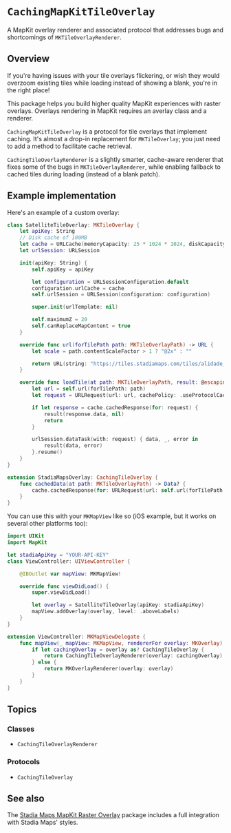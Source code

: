 # ``CachingMapKitTileOverlay``

A MapKit overlay renderer and associated protocol
that addresses bugs and shortcomings of `MKTileOverlayRenderer`.

## Overview

If you're having issues with your tile overlays flickering,
or wish they would overzoom existing tiles while loading instead of showing a blank,
you're in the right place!

This package helps you build higher quality MapKit experiences with raster overlays.
Overlays rendering in MapKit requires an averlay class and a renderer.

``CachingMapKitTileOverlay`` is a protocol for tile overlays that implement caching.
It's almost a drop-in replacement for `MKTileOverlay`;
you just need to add a method to facilitate cache retrieval.

``CachingTileOverlayRenderer`` is a slightly smarter,
cache-aware renderer that fixes some of the bugs in `MKTileOverlayRenderer`,
while enabling fallback to cached tiles during loading (instead of a blank patch).

## Example implementation

Here's an example of a custom overlay:

```swift
class SatelliteTileOverlay: MKTileOverlay {
    let apiKey: String
    // Disk cache of 100MB
    let cache = URLCache(memoryCapacity: 25 * 1024 * 1024, diskCapacity: 100 * 1024 * 1024)
    let urlSession: URLSession

    init(apiKey: String) {
        self.apiKey = apiKey

        let configuration = URLSessionConfiguration.default
        configuration.urlCache = cache
        self.urlSession = URLSession(configuration: configuration)

        super.init(urlTemplate: nil)

        self.maximumZ = 20
        self.canReplaceMapContent = true
    }

    override func url(forTilePath path: MKTileOverlayPath) -> URL {
        let scale = path.contentScaleFactor > 1 ? "@2x" : ""

        return URL(string: "https://tiles.stadiamaps.com/tiles/alidade_satellite/\(path.z)/\(path.x)/\(path.y)\(scale).png?api_key=\(apiKey)")!
    }

    override func loadTile(at path: MKTileOverlayPath, result: @escaping (Data?, (any Error)?) -> Void) {
        let url = self.url(forTilePath: path)
        let request = URLRequest(url: url, cachePolicy: .useProtocolCachePolicy)

        if let response = cache.cachedResponse(for: request) {
            result(response.data, nil)
            return
        }

        urlSession.dataTask(with: request) { data, _, error in
            result(data, error)
        }.resume()
    }
}

extension StadiaMapsOverlay: CachingTileOverlay {
    func cachedData(at path: MKTileOverlayPath) -> Data? {
        cache.cachedResponse(for: URLRequest(url: self.url(forTilePath: path)))?.data
    }
}
```

You can use this with your `MKMapView` like so (iOS example, but it works on several other platforms too):

```swift
import UIKit
import MapKit

let stadiaApiKey = "YOUR-API-KEY"
class ViewController: UIViewController {

    @IBOutlet var mapView: MKMapView!

    override func viewDidLoad() {
        super.viewDidLoad()

        let overlay = SatelliteTileOverlay(apiKey: stadiaApiKey)
        mapView.addOverlay(overlay, level: .aboveLabels)
    }
}

extension ViewController: MKMapViewDelegate {
    func mapView(_ mapView: MKMapView, rendererFor overlay: MKOverlay) -> MKOverlayRenderer {
        if let cachingOverlay = overlay as? CachingTileOverlay {
            return CachingTileOverlayRenderer(overlay: cachingOverlay)
        } else {
            return MKOverlayRenderer(overlay: overlay)
        }
    }
}
```


## Topics

### Classes

- ``CachingTileOverlayRenderer``

### Protocols

- ``CachingTileOverlay``

## See also

The [Stadia Maps MapKit Raster Overlay](https://github.com/stadiamaps/mapkit-layers) package
includes a full integration with Stadia Maps' styles.
